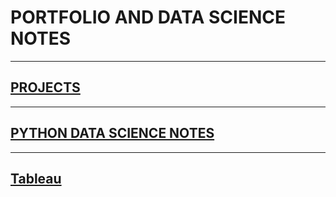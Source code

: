 # PORTFOLIO AND DATA SCIENCE NOTES

---

## [PROJECTS](projects)

---

## [PYTHON DATA SCIENCE NOTES](python_ds_notes)

---

## [Tableau](tableau)



